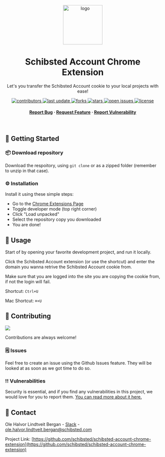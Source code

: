 <!--
Hey, thanks for using the awesome-readme-template template.
If you have any enhancements, then fork this project and create a pull request
or just open an issue with the label "enhancement".

Don't forget to give this project a star for additional support ;)
Maybe you can mention me or this repo in the acknowledgements too
-->
<div align="center">

  <img src="images/icon-128.png" alt="logo" width="128" height="auto" />
  <h1>Schibsted Account Chrome Extension</h1>
  
  <p>
    Let's you transfer the Schibsted Account cookie to your local projects with ease!
  </p>
  
  
<!-- Badges -->
<p>
  <a href="https://github.com/schibsted/schibsted-account-chrome-extension/graphs/contributors">
    <img src="https://img.shields.io/github/contributors/schibsted/schibsted-account-chrome-extension" alt="contributors" />
  </a>
  <a href="">
    <img src="https://img.shields.io/github/last-commit/schibsted/schibsted-account-chrome-extension" alt="last update" />
  </a>
  <a href="https://github.com/schibsted/schibsted-account-chrome-extension/network/members">
    <img src="https://img.shields.io/github/forks/schibsted/schibsted-account-chrome-extension" alt="forks" />
  </a>
  <a href="https://github.com/schibsted/schibsted-account-chrome-extension/stargazers">
    <img src="https://img.shields.io/github/stars/schibsted/schibsted-account-chrome-extension" alt="stars" />
  </a>
  <a href="https://github.com/schibsted/schibsted-account-chrome-extension/issues/">
    <img src="https://img.shields.io/github/issues/schibsted/schibsted-account-chrome-extension" alt="open issues" />
  </a>
  <a href="https://github.com/schibsted/schibsted-account-chrome-extension/blob/master/LICENSE">
    <img src="https://img.shields.io/github/license/schibsted/schibsted-account-chrome-extension.svg" alt="license" />
  </a>
</p>
   
<h4>
    <a href="https://github.com/schibsted/schibsted-account-chrome-extension/issues/">Report Bug</a>
  <span> · </span>
    <a href="https://github.com/schibsted/schibsted-account-chrome-extension/issues/">Request Feature</a>
  <span> · </span>
    <a href="https://github.com/schibsted/schibsted-account-chrome-extension/security/advisories/new">Report Vulnerability</a>
  </h4>
</div>

<br />

<!-- Getting Started -->

## :toolbox: Getting Started

<!-- Prerequisites -->

### :package: Download repository

Download the respoitory, using `git clone` or as a zipped folder (remember to unzip in that case).

<!-- Installation -->

### :gear: Installation

Install it using these simple steps:

-   Go to the [Chrome Extensions Page](chrome://extensions/)
-   Toggle developer mode (top right corner)
-   Click "Load unpacked"
-   Select the repository copy you downloaded
-   You are done!

<!-- Usage -->

## :eyes: Usage

Start of by opening your favorite development project, and run it locally.

Click the Schibsted Account extension (or use the shortcut) and enter the domain you wanna retrive the Schibsted Account cookie from.

Make sure that you are logged into the site you are copying the cookie from, if not the login will fail.

Shortcut: `Ctrl+U`

Mac Shortcut: `⌘+U`

<!-- Contributing -->

## :wave: Contributing

<a href="https://github.com/schibsted/schibsted-account-chrome-extension/graphs/contributors">
  <img src="https://contrib.rocks/image?repo=schibsted/schibsted-account-chrome-extension" />
</a>

Contributions are always welcome!

### :spiral_notepad: Issues

Feel free to create an issue using the Github Issues feature. They will be looked at as soon as we got time to do so.

### :bangbang: Vulnerabilities

Security is essential, and if you find any vulnerabilities in this project, we would love for you to report them. [You can read more about it here.](https://github.com/schibsted/schibsted-account-chrome-extension/blob/main/SECURITY.md)

## :handshake: Contact

Ole Halvor Lindtveit Bergan - [Slack](https://sch-chat.slack.com/team/U03TYB021H6) - ole.halvor.lindtveit.bergan@schibsted.com

Project Link: [https://github.com/schibsted/schibsted-account-chrome-extension](https://github.com/schibsted/schibsted-account-chrome-extension)
